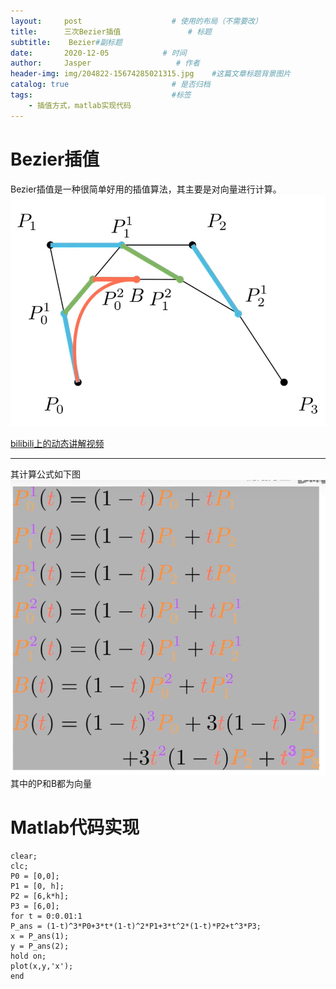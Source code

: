 ```yaml
---
layout:     post                    # 使用的布局（不需要改）
title:      三次Bezier插值               # 标题 
subtitle:    Bezier#副标题
date:       2020-12-05            # 时间
author:     Jasper                   # 作者
header-img: img/204822-15674285021315.jpg    #这篇文章标题背景图片
catalog: true                       # 是否归档
tags:                               #标签
    - 插值方式，matlab实现代码
---
```




# Bezier插值
Bezier插值是一种很简单好用的插值算法，其主要是对向量进行计算。
 ![三次Bezier插值图解](/img/Bezier1.PNG)
 
[bilibili上的动态讲解视频](https://www.bilibili.com/video/BV18E411L71V?from=search&seid=9690419229043216708)

---
 其计算公式如下图
 ![三次Bezier插值formula](/img/Bezier_formula.PNG)
 其中的P和B都为向量


 # Matlab代码实现
~~~
clear;
clc;
P0 = [0,0];
P1 = [0, h];
P2 = [6,k*h];
P3 = [6,0];
for t = 0:0.01:1
P_ans = (1-t)^3*P0+3*t*(1-t)^2*P1+3*t^2*(1-t)*P2+t^3*P3;
x = P_ans(1);
y = P_ans(2);
hold on;
plot(x,y,'x');
end
~~~

